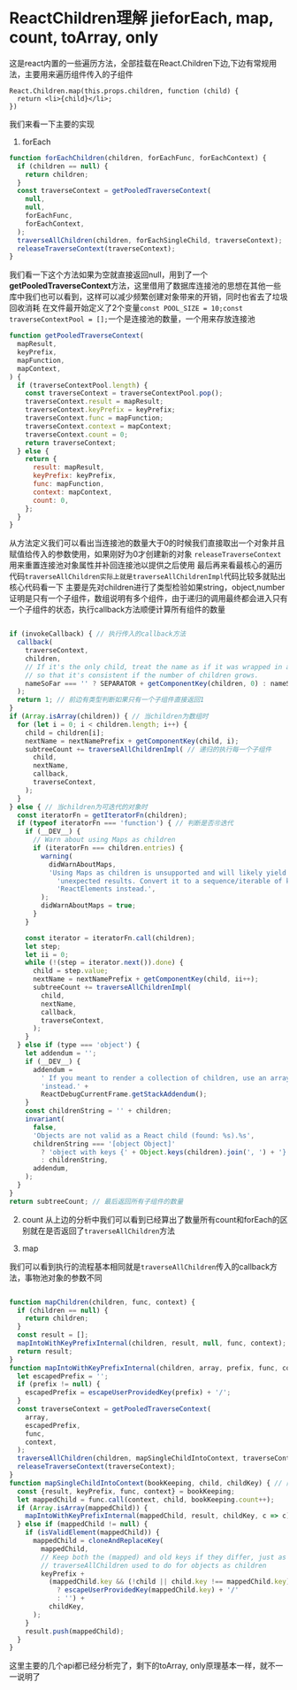 # ReactChildren理解 jieforEach, map, count, toArray, only

这是react内置的一些遍历方法，全部挂载在React.Children下边,下边有常规用法，主要用来遍历组件传入的子组件
```
React.Children.map(this.props.children, function (child) {
  return <li>{child}</li>;
})
```
我们来看一下主要的实现

1. forEach

```javascript
function forEachChildren(children, forEachFunc, forEachContext) {
  if (children == null) {
    return children;
  }
  const traverseContext = getPooledTraverseContext(
    null,
    null,
    forEachFunc,
    forEachContext,
  );
  traverseAllChildren(children, forEachSingleChild, traverseContext);
  releaseTraverseContext(traverseContext);
}
```

我们看一下这个方法如果为空就直接返回null，用到了一个**getPooledTraverseContext**方法，这里借用了数据库连接池的思想在其他一些库中我们也可以看到，这样可以减少频繁创建对象带来的开销，同时也省去了垃圾回收消耗
在文件最开始定义了2个变量`const POOL_SIZE = 10;const traverseContextPool = [];`一个是连接池的数量，一个用来存放连接池
```javascript
function getPooledTraverseContext(
  mapResult,
  keyPrefix,
  mapFunction,
  mapContext,
) {
  if (traverseContextPool.length) {
    const traverseContext = traverseContextPool.pop();
    traverseContext.result = mapResult;
    traverseContext.keyPrefix = keyPrefix;
    traverseContext.func = mapFunction;
    traverseContext.context = mapContext;
    traverseContext.count = 0;
    return traverseContext;
  } else {
    return {
      result: mapResult,
      keyPrefix: keyPrefix,
      func: mapFunction,
      context: mapContext,
      count: 0,
    };
  }
}
```

从方法定义我们可以看出当连接池的数量大于0的时候我们直接取出一个对象并且赋值给传入的参数使用，如果刚好为0才创建新的对象
`releaseTraverseContext`用来重置连接池对象属性并补回连接池以提供之后使用
最后再来看最核心的遍历代码`traverseAllChildren实际上就是traverseAllChildrenImpl`代码比较多就贴出核心代码看一下
主要是先对children进行了类型检验如果string，object,number证明是只有一个子组件，数组说明有多个组件，由于递归的调用最终都会进入只有一个子组件的状态，执行callback方法顺便计算所有组件的数量

```javascript

if (invokeCallback) { // 执行传入的callback方法
  callback(
    traverseContext,
    children,
    // If it's the only child, treat the name as if it was wrapped in an array
    // so that it's consistent if the number of children grows.
    nameSoFar === '' ? SEPARATOR + getComponentKey(children, 0) : nameSoFar,
  );
  return 1; // 前边有类型判断如果只有一个子组件直接返回1
}
if (Array.isArray(children)) { // 当children为数组时
  for (let i = 0; i < children.length; i++) {
    child = children[i];
    nextName = nextNamePrefix + getComponentKey(child, i);
    subtreeCount += traverseAllChildrenImpl( // 递归的执行每一个子组件
      child,
      nextName,
      callback,
      traverseContext,
    );
  }
} else { // 当children为可迭代的对象时
  const iteratorFn = getIteratorFn(children);
  if (typeof iteratorFn === 'function') { // 判断是否🉑️迭代
    if (__DEV__) {
      // Warn about using Maps as children
      if (iteratorFn === children.entries) {
        warning(
          didWarnAboutMaps,
          'Using Maps as children is unsupported and will likely yield ' +
            'unexpected results. Convert it to a sequence/iterable of keyed ' +
            'ReactElements instead.',
        );
        didWarnAboutMaps = true;
      }
    }

    const iterator = iteratorFn.call(children);
    let step;
    let ii = 0;
    while (!(step = iterator.next()).done) {
      child = step.value;
      nextName = nextNamePrefix + getComponentKey(child, ii++);
      subtreeCount += traverseAllChildrenImpl(
        child,
        nextName,
        callback,
        traverseContext,
      );
    }
  } else if (type === 'object') {
    let addendum = '';
    if (__DEV__) {
      addendum =
        ' If you meant to render a collection of children, use an array ' +
        'instead.' +
        ReactDebugCurrentFrame.getStackAddendum();
    }
    const childrenString = '' + children;
    invariant(
      false,
      'Objects are not valid as a React child (found: %s).%s',
      childrenString === '[object Object]'
        ? 'object with keys {' + Object.keys(children).join(', ') + '}'
        : childrenString,
      addendum,
    );
  }
}
return subtreeCount; // 最后返回所有子组件的数量
```

2. count
从上边的分析中我们可以看到已经算出了数量所有count和forEach的区别就在是否返回了`traverseAllChildren`方法

3. map

我们可以看到执行的流程基本相同就是`traverseAllChildren`传入的callback方法，事物池对象的参数不同

```javascript

function mapChildren(children, func, context) {
  if (children == null) {
    return children;
  }
  const result = [];
  mapIntoWithKeyPrefixInternal(children, result, null, func, context); // 遍历执行并对result添加func渲染出的组件
  return result;
}
function mapIntoWithKeyPrefixInternal(children, array, prefix, func, context) {
  let escapedPrefix = '';
  if (prefix != null) {
    escapedPrefix = escapeUserProvidedKey(prefix) + '/';
  }
  const traverseContext = getPooledTraverseContext(
    array,
    escapedPrefix,
    func,
    context,
  );
  traverseAllChildren(children, mapSingleChildIntoContext, traverseContext); // 这里是最关键的一句所有调用都在这里
  releaseTraverseContext(traverseContext);
}
function mapSingleChildIntoContext(bookKeeping, child, childKey) { // 同样也是判断类型数组递归的处理，最后讲所有都push进result数组里
  const {result, keyPrefix, func, context} = bookKeeping;
  let mappedChild = func.call(context, child, bookKeeping.count++);
  if (Array.isArray(mappedChild)) {
    mapIntoWithKeyPrefixInternal(mappedChild, result, childKey, c => c);
  } else if (mappedChild != null) {
    if (isValidElement(mappedChild)) {
      mappedChild = cloneAndReplaceKey(
        mappedChild,
        // Keep both the (mapped) and old keys if they differ, just as
        // traverseAllChildren used to do for objects as children
        keyPrefix +
          (mappedChild.key && (!child || child.key !== mappedChild.key)
            ? escapeUserProvidedKey(mappedChild.key) + '/'
            : '') +
          childKey,
      );
    }
    result.push(mappedChild);
  }
}
```

这里主要的几个api都已经分析完了，剩下的toArray, only原理基本一样，就不一一说明了
